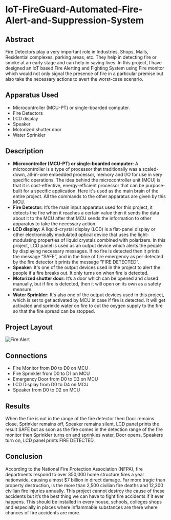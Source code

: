 # IoT-FireGuard-Automated-Fire-Alert-and-Suppression-System
## Abstract
Fire Detectors play a very important role in Industries, Shops, Malls, Residential complexes, parking areas, etc. They help in detecting fire or smoke at an early stage and can help in saving lives. In this project, I have designed an IoT based Fire Alerting and Fighting System using Fire monitor which would not only signal the presence of fire in a particular premise but also take the necessary actions to avert the worst-case scenario.

## Apparatus Used
- Microcontroller (MCU-PT) or single-boarded computer.
- Fire Detectors
- LCD display
- Speaker
- Motorized shutter door
- Water Sprinkler

## Description
- **Microcontroller (MCU-PT) or single-boarded computer:** A microcontroller is a type of processor that traditionally was a scaled-down, all-in-one embedded processor, memory and I/O for use in very specific operations. The idea behind the microcontroller unit (MCU) is that it is cost-effective, energy-efficient processor that can be purpose-built for a specific application. Here it's used as the main brain of the entire project. All the commands to the other apparatus are given by this MCU.
- **Fire Detector:** It’s the main input apparatus used for this project, it detects the fire when it reaches a certain value then it sends the data about it to the MCU after that MCU sends the information to other apparatus to take the necessary action.
- **LCD display:** A liquid-crystal display (LCD) is a flat-panel display or other electronically modulated optical device that uses the light-modulating properties of liquid crystals combined with polarizers. In this project, LCD panel is used as an output device which alerts the people by displaying necessary messages. If no fire is detected then it prints the message “SAFE”, and in the time of fire emergency as per detected by the fire detector it prints the message ”FIRE DETECTED”.
- **Speaker:** It's one of the output devices used in the project to alert the people if a fire breaks out. It only turns on when fire is detected.
- **Motorized shutter door:** It’s a door which can be opened and closed manually, but if fire is detected, then it will open on its own as a safety measure.
- **Water Sprinkler:** It's also one of the output devices used in this project, which is set to get activated by MCU in case if fire is detected. It will get activated and sprinkle water on fire to cut the oxygen supply to the fire so that the fire spread can be stopped.

## Project Layout
![Fire Alert](https://github.com/AyanNaska/IoT-FireGuard-Automated-Fire-Alert-and-Suppression-System/assets/113054786/86967ef6-3dd7-40a9-8fa5-86b66d50ad80)

## Connections
- Fire Monitor from D0 to D0 on MCU
- Fire Sprinkler from D0 to D1 on MCU
- Emergency Door from D0 to D3 on MCU
- LCD Display from D0 to D4 on MCU
- Speaker from D0 to D2 on MCU

## Results
When the fire is not in the range of the fire detector then Door remains close, Sprinkler remains off, Speaker remains silent, LCD panel prints the result SAFE but as soon as the fire comes in the detection range of the fire monitor then Sprinkler turns on and sprinkles water, Door opens, Speakers turn on, LCD panel prints FIRE DETECTED.

## Conclusion
According to the National Fire Protection Association (NFPA), fire departments respond to over 350,000 home structure fires a year nationwide, causing almost $7 billion in direct damage. Far more tragic than property destruction, is the more than 2,500 civilian fire deaths and 12,300 civilian fire injuries annually. This project cannot destroy the cause of these accidents but it’s the best thing we can have to fight fire accidents if it ever happens. This should be installed in every house, schools, colleges shops and especially in places where inflammable substances are there where chances of fire accidents are more.
